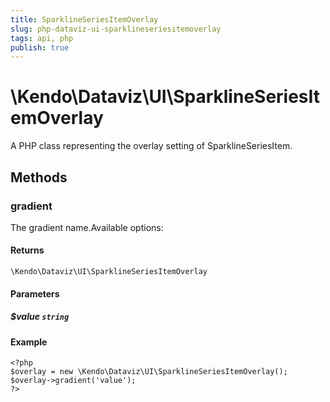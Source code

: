 ```yaml
---
title: SparklineSeriesItemOverlay
slug: php-dataviz-ui-sparklineseriesitemoverlay
tags: api, php
publish: true
---
```


# \Kendo\Dataviz\UI\SparklineSeriesItemOverlay

A PHP class representing the overlay setting of SparklineSeriesItem.


## Methods

### gradient
The gradient name.Available options:

#### Returns
`\Kendo\Dataviz\UI\SparklineSeriesItemOverlay`

#### Parameters

##### $value `string`



#### Example 
    <?php
    $overlay = new \Kendo\Dataviz\UI\SparklineSeriesItemOverlay();
    $overlay->gradient('value');
    ?>

